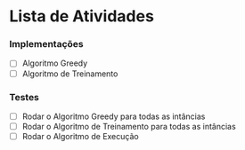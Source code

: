 # Lista de Atividades


### Implementações

- [ ] Algoritmo Greedy
- [ ] Algoritmo de Treinamento

### Testes
- [ ] Rodar o Algoritmo Greedy para todas as intâncias
- [ ] Rodar o Algoritmo de Treinamento para todas as intâncias
- [ ] Rodar o Algoritmo de Execução
